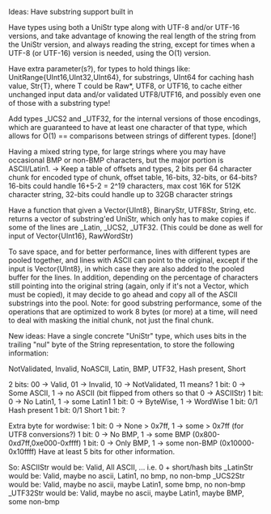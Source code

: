Ideas:
Have substring support built in

Have types using both a UniStr type along with UTF-8 and/or UTF-16 versions, and take advantage of
knowing the real length of the string from the UniStr version, and always reading the string,
except for times when a UTF-8 (or UTF-16) version is needed, using the O(1) version.

Have extra parameter(s?), for types to hold things like: UnitRange{UInt16,UInt32,UInt64},
for substrings, UInt64 for caching hash value, Str{T}, where T could be Raw*, UTF8, or UTF16,
to cache either unchanged input data and/or validated UTF8/UTF16, and possibly even one of those with a substring type!

Add types _UCS2 and _UTF32, for the internal versions of those encodings, which are guaranteed to
have at least one character of that type, which allows for O(1) == comparisons between strings of
different types. [done!]

Having a mixed string type, for large strings where you may have occasional BMP or non-BMP characters, but the major portion is ASCII/Latin1.
   -> Keep a table of offsets and types, 2 bits per 64 character chunk for encoded type of chunk,
      offset table, 16-bits, 32-bits, or 64-bits?
      16-bits could handle 16+5-2 = 2^19 characters, max cost 16K for 512K character string,
      32-bits could handle up to 32GB character strings

Have a function that given a Vector{UInt8}, BinaryStr, UTF8Str, String, etc.
returns a vector of substring'ed UniStr, which only has to make copies if some of the lines
are _Latin, _UCS2, _UTF32.
(This could be done as well for input of Vector{UInt16}, RawWordStr)

To save space, and for better performance, lines with different types are pooled together,
and lines with ASCII can point to the original, except if the input is Vector{UInt8},
in which case they are also added to the pooled buffer for the lines.
In addition, depending on the percentage of characters still pointing into the original string
(again, only if it's not a Vector, which must be copied), it may decide to go ahead and copy
all of the ASCII substrings into the pool.
Note: for good substring performance, some of the operations that are optimized to work 8 bytes
(or more) at a time, will need to deal with masking the initial chunk, not just the final chunk.


New ideas:
Have a single concrete "UniStr" type, which uses bits in the trailing "nul" byte of the String
representation, to store the following information:

NotValidated, Invalid, NoASCII, Latin, BMP, UTF32, Hash present, Short

2 bits: 00 -> Valid, 01 -> Invalid, 10 -> NotValidated, 11 means?
1 bit:  0  -> Some ASCII, 1 -> no ASCII (bit flipped from others so that 0 -> ASCIIStr)
1 bit:  0  -> No Latin1,  1 -> some Latin1
1 bit:  0  -> ByteWise,   1 -> WordWise
1 bit:  0/1 Hash present
1 bit:  0/1 Short
1 bit:  ?

Extra byte for wordwise:
1 bit:  0  -> None > 0x7ff, 1 -> some > 0x7ff (for UTF8 conversions?)
1 bit:  0  -> No BMP,   1 -> some BMP (0x800-0xd7ff,0xe000-0xffff)
1 bit:  0  -> Only BMP, 1 -> some non-BMP (0x10000-0x10ffff)
Have at least 5 bits for other information.

So: ASCIIStr would be: Valid, All ASCII, ... i.e. 0 + short/hash bits
    _LatinStr would be: Valid, maybe no ascii, Latin1, no bmp, no non-bmp
    _UCS2Str  would be: Valid, maybe no ascii, maybe Latin1, some bmp, no non-bmp
    _UTF32Str would be: Valid, maybe no ascii, maybe Latin1, maybe BMP, some non-bmp
